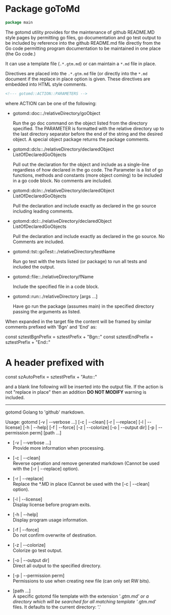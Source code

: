 <!--- gotomd::Auto:: See github.com/dancsecs/gotomd **DO NOT MODIFY** -->

<!---
    Golang To Github Markdown Utility: gotomd
    Copyright (C) 2023, 2024 Leslie Dancsecs

    This program is free software: you can redistribute it and/or modify
    it under the terms of the GNU General Public License as published by
    the Free Software Foundation, either version 3 of the License, or
    (at your option) any later version.

    This program is distributed in the hope that it will be useful,
    but WITHOUT ANY WARRANTY; without even the implied warranty of
    MERCHANTABILITY or FITNESS FOR A PARTICULAR PURPOSE.  See the
    GNU General Public License for more details.

    You should have received a copy of the GNU General Public License
    along with this program.  If not, see <https://www.gnu.org/licenses/>.
-->

# Package goToMd

<!--- gotomd::Bgn::doc::./package -->
```go
package main
```

The gotomd utility provides for the maintenance of github README.MD style
pages by permitting go files, go documentation and go test output to be
included by reference into the github README.md file directly from the Go
code permitting program documentation to be maintained in one place (the Go
code.)

It can use a template file (```.*.gtm.md```) or can maintain a ```*.md``` file
in place.

Directives are placed into the ```.*.gtm.md``` file (or directly into the
```*.md``` document if the replace in place option is given.  These directives
are embedded into HTML style comments.

```html
<!--- gotomd::ACTION::PARAMETERS -->
```

where ACTION can be one of the following:

- gotomd::doc::./relativeDirectory/goObject

    Run the go doc command on the object listed from the directory
    specified.  The PARAMETER is formatted with the relative directory up
    to the last directory separator before the end of the string and the
    desired object.  A special object package returns the package
    comments.

- gotomd::dcls::./relativeDirectory/declaredObject ListOfDeclaredGoObjects

    Pull out the declaration for the object and include as a single-line
    regardless of how declared in the go code.  The Parameter is a list of
    go functions, methods and constants (more object coming) to be included
    in a go code block. No comments are included.

- gotomd::dcln::./relativeDirectory/declaredObject ListOfDeclaredGoObjects

    Pull the declaration and include exactly as declared in the go
    source including leading comments.

- gotomd::dcl::./relativeDirectory/declaredObject ListOfDeclaredGoObjects

    Pull the declaration and include exactly as declared in the go
    source.  No Comments are included.

- gotomd::tst::goTest::./relativeDirectory/testName

    Run go test with the tests listed (or package) to run all tests and
    included the output.

- gotomd::file::./relativeDirectory/fName

    Include the specified file in a code block.

- gotomd::run::./relativeDirectory [args ...]

    Have go run the package (assumes main) in the specified directory passing
    the arguments as listed.

When expanded in the target file the content will be framed by similar
comments prefixed with 'Bgn' and 'End' as:

const sztestBgnPrefix = sztestPrefix + "Bgn::"
const sztestEndPrefix = sztestPrefix + "End::"

# A header prefixed with

const szAutoPrefix = sztestPrefix + "Auto::"

and a blank line following will be inserted into the output file.  If the
action is not "replace in place" then an addition **DO NOT MODIFY**
warning is included.

---

gotomd
Golang to 'github' markdown.

Usage: gotomd [-v | --verbose ...] [-c | --clean] [-r | --replace]
    [-l | --license] [-h | --help] [-f | --force] [-z | --colorize]
    [-o | --output dir] [-p | --permission perm] [path ...]

  - [-v | --verbose ...]</br>
    Provide more information when processing.

  - [-c | --clean]</br>
    Reverse operation and remove generated markdown (Cannot be used with the
    [-r | --replace] option).

  - [-r | --replace]</br>
    Replace the *.MD in place (Cannot be used with the [-c | --clean] option).

  - [-l | --license]</br>
    Display license before program exits.

  - [-h | --help]</br>
    Display program usage information.

  - [-f | --force]</br>
    Do not confirm overwrite of destination.

  - [-z | --colorize]</br>
    Colorize go test output.

  - [-o | --output dir]</br>
    Direct all output to the specified directory.

  - [-p | --permission perm]</br>
    Permissions to use when creating new file (can only set RW bits).

  - [path ...]</br>
    A specific gotomd file template with the extension '*.gtm.md' or a directory
    which will be searched for all matching template '*.gtm.md' files.   It
    defaults to the current directory: '.'
<!--- gotomd::End::doc::./package -->
